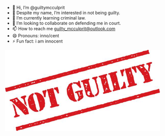- 👋 Hi, I’m @guiltymcculprit
- 👀 Despite my name, I’m interested in not being guilty.
- 🌱 I’m currently learning criminal law.
- 💞️ I’m looking to collaborate on defending me in court. 
- 📫 How to reach me <guilty_mcculprit@outlook.com>
- 😄 Pronouns: inno/cent
- ⚡ Fun fact: i am innocent

![Not Guilty](./image.jpg)

<!---
guiltymcculprit/guiltymcculprit is a ✨ special ✨ repository because its `README.md` (this file) appears on your GitHub profile.
You can click the Preview link to take a look at your changes.
--->




